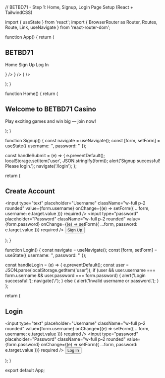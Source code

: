 // BETBD71 - Step 1: Home, Signup, Login Page Setup (React + TailwindCSS)

import { useState } from 'react'; import { BrowserRouter as Router, Routes, Route, Link, useNavigate } from 'react-router-dom';

function App() { return ( <Router> <div className="min-h-screen bg-green-900 text-white"> <nav className="flex justify-between items-center p-4 bg-green-800 shadow-md"> <h1 className="text-2xl font-bold text-red-500">BETBD71</h1> <div className="space-x-4"> <Link to="/" className="hover:underline">Home</Link> <Link to="/signup" className="hover:underline">Sign Up</Link> <Link to="/login" className="hover:underline">Log In</Link> </div> </nav>

<Routes>
      <Route path="/" element={<Home />} />
      <Route path="/signup" element={<Signup />} />
      <Route path="/login" element={<Login />} />
    </Routes>
  </div>
</Router>

); }

function Home() { return ( <div className="p-10 text-center"> <h2 className="text-3xl font-bold mb-4">Welcome to BETBD71 Casino</h2> <p className="text-lg">Play exciting games and win big — join now!</p> </div> ); }

function Signup() { const navigate = useNavigate(); const [form, setForm] = useState({ username: '', password: '' });

const handleSubmit = (e) => { e.preventDefault(); localStorage.setItem('user', JSON.stringify(form)); alert('Signup successful! Please login.'); navigate('/login'); };

return ( <div className="max-w-md mx-auto mt-10 bg-green-800 p-6 rounded-xl"> <h2 className="text-xl mb-4">Create Account</h2> <form onSubmit={handleSubmit} className="space-y-4"> <input type="text" placeholder="Username" className="w-full p-2 rounded" value={form.username} onChange={(e) => setForm({ ...form, username: e.target.value })} required /> <input type="password" placeholder="Password" className="w-full p-2 rounded" value={form.password} onChange={(e) => setForm({ ...form, password: e.target.value })} required /> <button type="submit" className="bg-red-500 w-full p-2 rounded hover:bg-red-600">Sign Up</button> </form> </div> ); }

function Login() { const navigate = useNavigate(); const [form, setForm] = useState({ username: '', password: '' });

const handleLogin = (e) => { e.preventDefault(); const user = JSON.parse(localStorage.getItem('user')); if (user && user.username === form.username && user.password === form.password) { alert('Login successful!'); navigate('/'); } else { alert('Invalid username or password.'); } };

return ( <div className="max-w-md mx-auto mt-10 bg-green-800 p-6 rounded-xl"> <h2 className="text-xl mb-4">Login</h2> <form onSubmit={handleLogin} className="space-y-4"> <input type="text" placeholder="Username" className="w-full p-2 rounded" value={form.username} onChange={(e) => setForm({ ...form, username: e.target.value })} required /> <input type="password" placeholder="Password" className="w-full p-2 rounded" value={form.password} onChange={(e) => setForm({ ...form, password: e.target.value })} required /> <button type="submit" className="bg-red-500 w-full p-2 rounded hover:bg-red-600">Log In</button> </form> </div> ); }

export default App;

